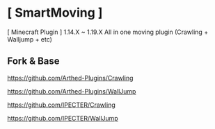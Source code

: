 # [ SmartMoving ]
[ Minecraft Plugin ] 1.14.X ~ 1.19.X All in one moving plugin (Crawling + Walljump + etc)

## Fork & Base
https://github.com/Arthed-Plugins/Crawling

https://github.com/Arthed-Plugins/WallJump

https://github.com/IPECTER/Crawling

https://github.com/IPECTER/WallJump


